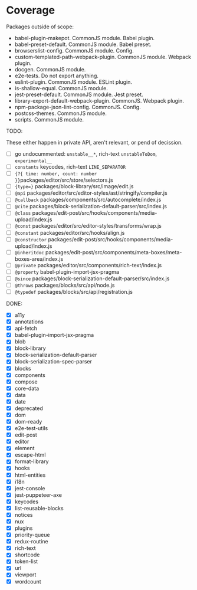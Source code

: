 # Coverage

Packages outside of scope:

- babel-plugin-makepot. CommonJS module. Babel plugin.
- babel-preset-default. CommonJS module. Babel preset.
- browserslist-config. CommonJS module. Config.
- custom-templated-path-webpack-plugin. CommonJS module. Webpack plugin.
- docgen. CommonJS module.
- e2e-tests. Do not export anything.
- eslint-plugin. CommonJS module. ESLint plugin.
- is-shallow-equal. CommonJS module.
- jest-preset-default. CommonJS module. Jest preset.
- library-export-default-webpack-plugin. CommonJS. Webpack plugin.
- npm-package-json-lint-config. CommonJS. Config.
- postcss-themes. CommonJS module.
- scripts. CommonJS module.

TODO:

These either happen in private API, aren't relevant, or pend of decission.

- [ ] go undocummented: `unstable__*`, rich-text `unstableToDom`, `experimental__`
- [ ] `constants` keycodes, rich-text `LINE_SEPARATOR`
- [ ] `{?{ time: number, count: number }}`packages/editor/src/store/selectors.js
- [ ] `{type=}` packages/block-library/src/image/edit.js
- [ ] `@api` packages/editor/src/editor-styles/ast/stringify/compiler.js
- [ ] `@callback` packages/components/src/autocomplete/index.js
- [ ] `@cite` packages/block-serialization-default-parser/src/index.js
- [ ] `@class` packages/edit-post/src/hooks/components/media-upload/index.js
- [ ] `@const` packages/editor/src/editor-styles/transforms/wrap.js
- [ ] `@constant` packages/editor/src/hooks/align.js
- [ ] `@constructor` packages/edit-post/src/hooks/components/media-upload/index.js
- [ ] `@inheritdoc` packages/edit-post/src/components/meta-boxes/meta-boxes-area/index.js
- [ ] `@private` packages/editor/src/components/rich-text/index.js
- [ ] `@property` babel-plugin-import-jsx-pragma
- [ ] `@since` packages/block-serialization-default-parser/src/index.js
- [ ] `@throws` packages/blocks/src/api/node.js
- [ ] `@typedef` packages/blocks/src/api/registration.js

DONE:

- [x] a11y
- [x] annotations
- [x] api-fetch
- [x] babel-plugin-import-jsx-pragma
- [x] blob
- [x] block-library
- [x] block-serialization-default-parser
- [x] block-serialization-spec-parser
- [x] blocks
- [x] components
- [x] compose
- [x] core-data
- [x] data
- [x] date
- [x] deprecated
- [x] dom
- [x] dom-ready
- [x] e2e-test-utils
- [x] edit-post
- [x] editor
- [x] element
- [x] escape-html
- [x] format-library
- [x] hooks
- [x] html-entities
- [x] i18n
- [x] jest-console
- [x] jest-puppeteer-axe
- [x] keycodes
- [x] list-reusable-blocks
- [x] notices
- [x] nux
- [x] plugins
- [x] priority-queue
- [x] redux-routine
- [x] rich-text
- [x] shortcode
- [x] token-list
- [x] url
- [x] viewport
- [x] wordcount
